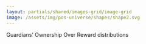 ```yaml
---
layout: partials/shared/images-grid/image-grid
image: /assets/img/pos-universe/shapes/shape2.svg
---
```


Guardians’ Ownership Over Reward distributions
